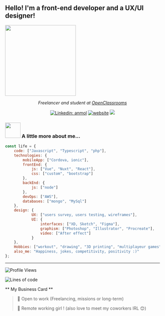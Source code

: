 <h2>Hello! I'm a front-end developer and a UX/UI designer!</h2>

<img align='center' src="https://media.giphy.com/media/9S9f1urFr3FxC/giphy.gif" width="230">
<p align='center'><em>Freelancer and student at <a href="http://www.cleartax.in">OpenClassrooms</a> 
</em></p>

<span align='center'> 

[![Linkedin: anmol](https://img.shields.io/badge/-AudreyDiez-blue?style=flat-square&logo=Linkedin&logoColor=white&link=https://www.linkedin.com/in/audrey-diez-5862345b/)](https://www.linkedin.com/in/audrey-diez-5862345b//)
[![website](https://img.shields.io/badge/Website-46a2f1.svg?&style=flat-square&logo=Google-Chrome&logoColor=white&link=https://www.audreydiez.com/)](https://www.audreydiez.com/)
![](https://visitor-badge.glitch.me/badge?page_id=audreydiez.audreydiez)

 </span> 

### <img src="https://media.giphy.com/media/HRjhC00AXR3H2/giphy.gif" width="50"> A little more about me...  

```javascript
const life = {   
    code: ["Javascript", "Typescript", "php"],
    technologies: {
        mobileApp: ["Cordova, ionic"],
        frontEnd: {
            js: ["Vue", "Nuxt", "React"],
            css: ["custom", "bootstrap"]
        },
        backEnd: {
            js: ["node"]
        },
        devOps: ["AWS"],
        databases: ["mongo", "MySql"]
    },
    design: {
            UX: ["users survey, users testing, wireframes"],
            UI: {
                interfaces: ["XD, Sketch", "Figma"],
                graphism: ["Photoshop", "Illustrator", "Procreate"],
                video: ["After effect"]
            }            
    },
    Hobbies: ["workout", "drawing", "3D printing", "multiplayeur games"],
    also_me: "Happiness, jokes, competitivity, positivity :)"
};
```

---
<!--START_SECTION:waka-->
![Profile Views](http://img.shields.io/badge/Profile%20Views-680-blue)

![Lines of code](https://img.shields.io/badge/From%20Hello%20World%20I%27ve%20Written-1.3%20million%20lines%20of%20code-blue)

** My Business Card ** 

> 💼 Open to work (Freelancing, missions or long-term)
 > 
> 📜 Remote working girl ! (also love to meet my coworkers IRL 😊)
 > 

